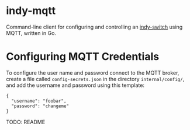 # indy-mqtt

Command-line client for configuring and controlling an
[indy-switch](https://github.com/stalexan/indy-switch) using MQTT,
written in Go.

# Configuring MQTT Credentials

To configure the user name and password connect to the MQTT broker, create
a file called `config-secrets.json` in the directory `internal/config/`, and
add the username and password using this template:
```
{
  "username": "foobar",
  "password": "changeme"
}
```

TODO: README
